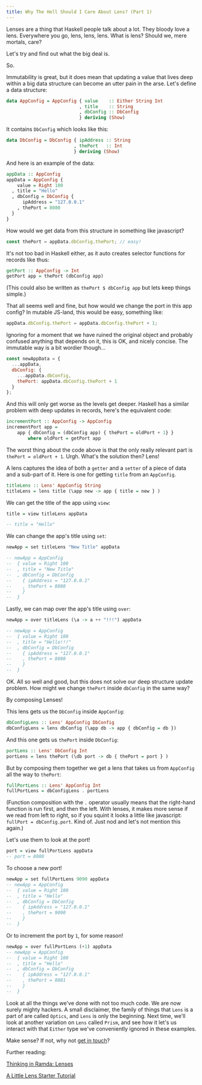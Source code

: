 ```yaml
---
title: Why The Hell Should I Care About Lens? (Part 1)
---
```


Lenses are a thing that Haskell people talk about a lot. They bloody love a lens. Everywhere you go, lens, lens, lens. What is lens? Should we, mere mortals, care?

Let's try and find out what the big deal is.

So.

Immutability is great, but it does mean that updating a value that lives deep within a big data structure can become an utter pain in the arse. Let's define a data structure:

```haskell
data AppConfig = AppConfig { value    :: Either String Int
                           , title    :: String
                           , dbConfig :: DbConfig
                           } deriving (Show)
```

It contains `DbConfig` which looks like this:

```haskell
data DbConfig = DbConfig { ipAddress :: String
                         , thePort   :: Int
                         } deriving (Show)
```

And here is an example of the data:

```haskell
appData :: AppConfig
appData = AppConfig {
    value = Right 100
  , title = "Hello"
  , dbConfig = DbConfig {
      ipAddress = "127.0.0.1"
    , thePort = 8080
  }
}
```

How would we get data from this structure in something like javascript?

```javascript
const thePort = appData.dbConfig.thePort; // easy!
```

It's not too bad in Haskell either, as it auto creates selector functions for records like thus:

```haskell
getPort :: AppConfig -> Int
getPort app = thePort (dbConfig app)
```

(This could also be written as `thePort $ dbConfig app` but lets keep things simple.)

That all seems well and fine, but how would we change the port in this app config? In mutable JS-land, this would be easy, something like:

```javascript
appData.dbConfig.thePort = appData.dbConfig.thePort + 1;
```

Ignoring for a moment that we have ruined the original object and probably confused anything that depends on it, this is OK, and nicely concise. The immutable way is a bit wordier though...

```javascript
const newAppData = {
  ...appData,
  dbConfig: {
    ...appData.dbConfig,
    thePort: appData.dbConfig.thePort + 1
  }
};
```

And this will only get worse as the levels get deeper. Haskell has a similar problem with deep updates in records, here's the equivalent code:

```haskell
incrementPort :: AppConfig -> AppConfig
incrementPort app =
    app { dbConfig = (dbConfig app) { thePort = oldPort + 1} }
        where oldPort = getPort app
```

The worst thing about the code above is that the only really relevant part is `thePort = oldPort + 1`. Urgh. What's the solution then? Lens!

A lens captures the idea of both a `getter` and a `setter` of a piece of data and a sub-part of it. Here is one for getting `title` from an `AppConfig`.

```haskell
titleLens :: Lens' AppConfig String
titleLens = lens title (\app new -> app { title = new } )
```

We can get the title of the app using `view`:

```haskell
title = view titleLens appData

-- title = "Hello"
```

We can change the app's title using `set`:

```haskell
newApp = set titleLens "New Title" appData

-- newApp = AppConfig
--  { value = Right 100
--  , title = "New Title"
--  , dbConfig = DbConfig
--    { ipAddress = "127.0.0.1"
--    , thePort = 8080
--    }
--  }
```

Lastly, we can map over the app's title using `over`:

```haskell
newApp = over titleLens (\a -> a ++ "!!!") appData

-- newApp = AppConfig
--  { value = Right 100
--  , title = "Hello!!!"
--  , dbConfig = DbConfig
--    { ipAddress = "127.0.0.1"
--    , thePort = 8080
--    }
--  }
```

OK. All so well and good, but this does not solve our deep structure update problem. How might we change `thePort` inside `dbConfig` in the same way?

By composing Lenses!

This lens gets us the `DbConfig` inside `AppConfig`:

```haskell
dbConfigLens :: Lens' AppConfig DbConfig
dbConfigLens = lens dbConfig (\app db -> app { dbConfig = db })
```

And this one gets us `thePort` inside `DbConfig`:

```haskell
portLens :: Lens' DbConfig Int
portLens = lens thePort (\db port -> db { thePort = port } )
```

But by composing them together we get a lens that takes us from `AppConfig` all the way to `thePort`:

```haskell
fullPortLens :: Lens' AppConfig Int
fullPortLens = dbConfigLens . portLens
```

(Function composition with the `.` operator usually means that the right-hand function is run first, and then the left. With lenses, it makes more sense if we read from left to right, so if you squint it looks a little like javascript: `fullPort = dbConfig.port`. Kind of. Just nod and let's not mention this again.)

Let's use them to look at the port!

```haskell
port = view fullPortLens appData
-- port = 8080
```

To choose a new port!

```haskell
newApp = set fullPortLens 9090 appData
-- newApp = AppConfig
--  { value = Right 100
--  , title = "Hello"
--  , dbConfig = DbConfig
--    { ipAddress = "127.0.0.1"
--    , thePort = 9090
--    }
--  }
```

Or to increment the port by `1`, for some reason!

```haskell
newApp = over fullPortLens (+1) appData
-- newApp = AppConfig
--  { value = Right 100
--  , title = "Hello"
--  , dbConfig = DbConfig
--    { ipAddress = "127.0.0.1"
--    , thePort = 8081
--    }
--  }
```

Look at all the things we've done with not too much code. We are now surely mighty hackers. A small disclaimer, the family of things that `Lens` is a part of are called `Optics`, and `Lens` is only the beginning. Next time, we'll look at another variation on `Lens` called `Prism`, and see how it let's us interact with that `Either` type we've conveniently ignored in these examples.

Make sense? If not, why not [get in touch](/contact.html)?

Further reading:

[Thinking in Ramda: Lenses](http://randycoulman.com/blog/2016/07/12/thinking-in-ramda-lenses/)

[A Little Lens Starter Tutorial](https://www.schoolofhaskell.com/school/to-infinity-and-beyond/pick-of-the-week/a-little-lens-starter-tutorial)
